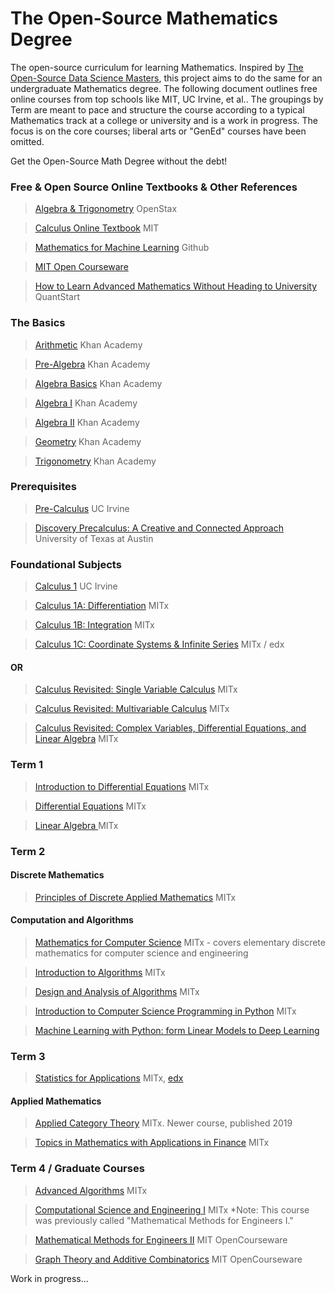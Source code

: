 # The Open-Source Mathematics Degree
The open-source curriculum for learning Mathematics.
Inspired by [The Open-Source Data Science Masters](https://github.com/datasciencemasters/go), this project aims 
to do the same for an undergraduate Mathematics degree. The following document outlines free online courses 
from top schools like MIT, UC Irvine, et al.. The groupings by Term are meant to pace and structure the course
according to a typical Mathematics track at a college or university and is a work in progress. The focus is on the core courses; 
liberal arts or "GenEd" courses have been omitted.

Get the Open-Source Math Degree without the debt!

### Free & Open Source Online Textbooks & Other References
>[Algebra & Trigonometry](https://openstax.org/details/books/algebra-and-trigonometry-2e) OpenStax

>[Calculus Online Textbook](https://ocw.mit.edu/resources/res-18-001-calculus-online-textbook-spring-2005/) MIT 

>[Mathematics for Machine Learning](https://mml-book.github.io) Github

>[MIT Open Courseware](https://ocw.mit.edu/courses/mathematics/)

>[How to Learn Advanced Mathematics Without Heading to University](https://www.quantstart.com/articles/How-to-Learn-Advanced-Mathematics-Without-Heading-to-University-Part-1) QuantStart

### The Basics
>[Arithmetic](https://www.khanacademy.org/math/arithmetic) Khan Academy

>[Pre-Algebra](https://www.khanacademy.org/math/pre-algebra) Khan Academy

>[Algebra Basics](https://www.khanacademy.org/math/algebra-basics) Khan Academy

>[Algebra I](https://www.khanacademy.org/math/algebra) Khan Academy

>[Algebra II](https://www.khanacademy.org/math/algebra2) Khan Academy

>[Geometry](https://www.khanacademy.org/math/geometry) Khan Academy

>[Trigonometry](https://www.khanacademy.org/math/trigonometry) Khan Academy

### Prerequisites

>[Pre-Calculus](https://open.uci.edu/courses/math_1a1b_precalculus.html) UC Irvine

>[Discovery Precalculus: A Creative and Connected Approach](https://www.edx.org/course/discovery-precalculus-creative-connected-utaustinx-ut-prec-10-03x#!) University of Texas at Austin

### Foundational Subjects
>[Calculus 1](http://ocw.uci.edu/courses/math_2a_calculus_i.html) UC Irvine

>[Calculus 1A: Differentiation](https://www.edx.org/course/calculus-1a-differentiation-mitx-18-01-1x-0#!) MITx

>[Calculus 1B: Integration](https://www.edx.org/course/calculus-1b-integration-mitx-18-01-2x-0?utm_campaign=mitx&utm_medium=partner-marketing&utm_source=direct&utm_content=18-01-1x-to-18-01-2x) MITx

>[Calculus 1C: Coordinate Systems & Infinite Series](https://www.edx.org/course/calculus-1c-coordinate-systems-infinite-mitx-18-01-3x-0) MITx / edx

#### OR

>[Calculus Revisited: Single Variable Calculus](https://ocw.mit.edu/resources/res-18-006-calculus-revisited-single-variable-calculus-fall-2010) MITx

>[Calculus Revisited: Multivariable Calculus](https://ocw.mit.edu/resources/res-18-007-calculus-revisited-multivariable-calculus-fall-2011) MITx

>[Calculus Revisited: Complex Variables, Differential Equations, and Linear Algebra](https://ocw.mit.edu/resources/res-18-008-calculus-revisited-complex-variables-differential-equations-and-linear-algebra-fall-2011) MITx

### Term 1 
>[Introduction to Differential Equations](https://www.edx.org/course/introduction-differential-equations-mitx-18-031x?utm_source=OCW&utm_medium=CHP&utm_campaign=OCW) MITx

>[Differential Equations](https://ocw.mit.edu/courses/mathematics/18-03-differential-equations-spring-2010/video-lectures/) MITx

>[Linear Algebra ](https://ocw.mit.edu/courses/mathematics/18-06-linear-algebra-spring-2010/) MITx


### Term 2 
#### Discrete Mathematics
>[Principles of Discrete Applied Mathematics](https://ocw.mit.edu/courses/mathematics/18-310-principles-of-discrete-applied-mathematics-fall-2013/) MITx

#### Computation and Algorithms
>[Mathematics for Computer Science](https://ocw.mit.edu/courses/electrical-engineering-and-computer-science/6-042j-mathematics-for-computer-science-spring-2015/) MITx - covers elementary discrete mathematics for computer science and engineering

>[Introduction to Algorithms](https://ocw.mit.edu/courses/electrical-engineering-and-computer-science/6-006-introduction-to-algorithms-fall-2011/)  MITx

>[Design and Analysis of Algorithms](https://ocw.mit.edu/courses/electrical-engineering-and-computer-science/6-046j-design-and-analysis-of-algorithms-spring-2015/) MITx

>[Introduction to Computer Science Programming in Python](https://www.edx.org/course/introduction-computer-science-mitx-6-00-1x-11?utm_source=OCW&utm_medium=CHP&utm_campaign=OCW) MITx

>[Machine Learning with Python: form Linear Models to Deep Learning](https://www.edx.org/course/machine-learning-with-python-from-linear-models-to-deep-learning-3?utm_source=ocwprod-mit-opencourseware&utm_medium=affiliate_partner?utm_source=OCW&utm_medium=CHP&utm_campaign=OCW) 

### Term 3

>[Statistics for Applications](https://ocw.mit.edu/courses/mathematics/18-650-statistics-for-applications-fall-2016/) MITx, [edx](https://www.edx.org/course/fundamentals-of-statistics-3?utm_source=ocwprod-mit-opencourseware&utm_medium=affiliate_partner?utm_source=OCW&utm_medium=CHP&utm_campaign=OCW)

#### Applied Mathematics

>[Applied Category Theory](https://ocw.mit.edu/courses/mathematics/18-s097-applied-category-theory-january-iap-2019) MITx. Newer course, published 2019

>[Topics in Mathematics with Applications in Finance](https://ocw.mit.edu/courses/mathematics/18-s096-topics-in-mathematics-with-applications-in-finance-fall-2013/) MITx

### Term 4 / Graduate Courses

>[Advanced Algorithms](https://ocw.mit.edu/courses/electrical-engineering-and-computer-science/6-854j-advanced-algorithms-fall-2008/) MITx

>[Computational Science and Engineering I](https://ocw.mit.edu/courses/mathematics/18-085-computational-science-and-engineering-i-fall-2008/) MITx *Note: This course was previously called "Mathematical Methods for Engineers I." 

>[Mathematical Methods for Engineers II](https://ocw.mit.edu/courses/mathematics/18-086-mathematical-methods-for-engineers-ii-spring-2006/) MIT OpenCourseware

>[Graph Theory and Additive Combinatorics](https://ocw.mit.edu/courses/mathematics/18-217-graph-theory-and-additive-combinatorics-fall-2019/) MIT OpenCourseware

Work in progress... 
